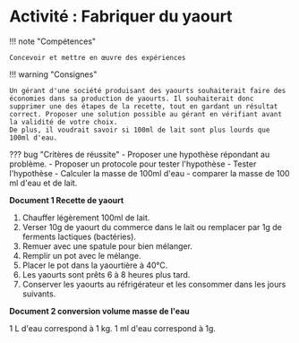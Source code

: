 # Activité : Fabriquer du yaourt

!!! note "Compétences"

    Concevoir et mettre en œuvre des expériences  

!!! warning "Consignes"

    Un gérant d'une société produisant des yaourts souhaiterait faire des économies dans sa production de yaourts. Il souhaiterait donc supprimer une des étapes de la recette, tout en gardant un résultat correct. Proposer une solution possible au gérant en vérifiant avant la validité de votre choix.
    De plus, il voudrait savoir si 100ml de lait sont plus lourds que 100ml d'eau.

    
??? bug "Critères de réussite"
    - Proposer une hypothèse répondant au problème.
    - Proposer un protocole pour tester l'hypothèse
    - Tester l'hypothèse
    - Calculer la masse de 100ml d'eau
    - comparer la masse de 100 ml d'eau et de lait.



**Document 1 Recette de yaourt**

1. Chauffer légèrement 100ml de lait.
2. Verser 10g de yaourt du commerce dans le lait ou remplacer par 1g de ferments lactiques (bactéries).
3. Remuer avec une spatule pour bien mélanger.
4. Remplir un pot avec le mélange.
5. Placer le pot dans la yaourtière à 40°C.
6. Les yaourts sont prêts 6 à 8 heures plus tard.
7. Conserver les yaourts au réfrigérateur et les consommer dans les jours suivants.

**Document 2 conversion volume masse de l'eau**

1 L d'eau correspond à 1 kg.
1 ml d'eau correspond à 1g.
